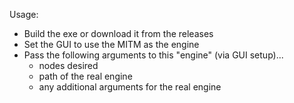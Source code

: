 Usage:

* Build the exe or download it from the releases
* Set the GUI to use the MITM as the engine
* Pass the following arguments to this "engine" (via GUI setup)...
  - nodes desired
  - path of the real engine
  - any additional arguments for the real engine

